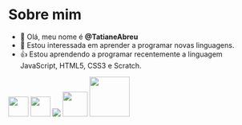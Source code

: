 # Sobre mim

- 👋 Olá, meu nome é **@TatianeAbreu**
- 👀 Estou interessada em aprender a programar novas linguagens.
- :+1: Estou aprendendo a programar recentemente a linguagem JavaScript, HTML5, CSS3 e Scratch. 

<img src="https://cdn.jsdelivr.net/gh/devicons/devicon/icons/java/java-original.svg" width="40" height="40"/> <img src="https://cdn.jsdelivr.net/gh/devicons/devicon/icons/arduino/arduino-plain-wordmark.svg" width="40" height="40"/> 
<img src="https://img.shields.io/badge/Scratch-4D97FF?stylhttps://github.com/IsaacAlves7/javascript-programming.pnge=for-the-badge&logo=Scratch&logoColor=white" />
<img src="https://raw.githubusercontent.com/learnbr/html-css/master/logo.png" widdth="40" height="50"/>
<img src="https://img.favpng.com/22/13/7/eddie-iron-maiden-for-a-jovem-do-vasco-heavy-metal-motorcycle-png-favpng-h17Q55YeyzQFhBdmQfzsNcQbc.jpg" widdth="60" height="80"/>

